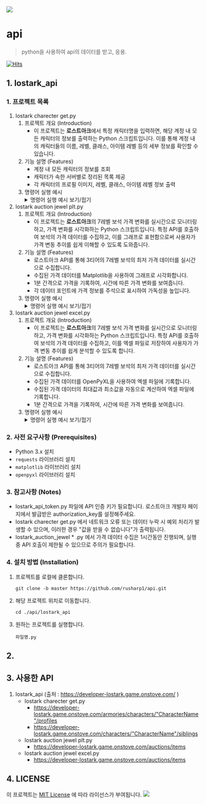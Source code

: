 <img src="https://capsule-render.vercel.app/api?type=waving&amp;color=BDBDC8&amp;height=150&amp;section=header">

# api

> python을 사용하여 api의 데이터를 받고, 응용.

[![Hits](https://hits.seeyoufarm.com/api/count/incr/badge.svg?url=https%3A%2F%2Fgithub.com%2Frusharp1%2Fapi&count_bg=%233B3B3B&title_bg=%23B178BE&icon=&icon_color=%23E7E7E7&title=hits&edge_flat=false)](https://hits.seeyoufarm.com)

## 1\. lostark\_api

### 1\. 프로젝트 목록

1. lostark charecter get.py
    1. 프로젝트 개요 (Introduction)
        * 이 프로젝트는 **로스트아크**에서 특정 캐릭터명을 입력하면, 해당 계정 내 모든 캐릭터의 정보를 출력하는 Python 스크립트입니다. 이를 통해 계정 내의 캐릭터들의 이름, 레벨, 클래스, 아이템 레벨 등의 세부 정보를 확인할 수 있습니다.
    2. 기능 설명 (Features)
        * 계정 내 모든 캐릭터의 정보를 조회
        * 캐릭터가 속한 서버별로 정리된 목록 제공
        * 각 캐릭터의 프로필 이미지, 레벨, 클래스, 아이템 레벨 정보 출력
    3. 명령어 실행 예시
        <details>
          <summary>명령어 실행 예시 보기/접기</summary>
        - 서버명 별로 캐릭터 개수가 출력되며, 프로필 조회가 되는 경우, 프로필을 링크로 제공
            <img src = "https://github.com/user-attachments/assets/799e1620-e08d-42e9-8cc4-fe79a4c1250f" alt = "명령어 실행 예시">
        </br>
          - 캐릭터 프로필 이미지를 찾을 수 없거나, 불러오지 않는 경우 링크가 노출되지 않음
             <img src = "https://github.com/user-attachments/assets/bcb8685e-9d8d-4384-90ae-1a60ca18252a" alt = "명령어 실행 예시">
        </details>
2. lostark auction jewel plt.py
    1. 프로젝트 개요 (Introduction)
        * 이 프로젝트는 **로스트아크**의 7레벨 보석 가격 변화를 실시간으로 모니터링하고, 가격 변화를 시각화하는 Python 스크립트입니다. 특정 API를 호출하여 보석의 가격 데이터를 수집하고, 이를 그래프로 표현함으로써 사용자가 가격 변동 추이를 쉽게 이해할 수 있도록 도와줍니다.
    2. 기능 설명 (Features)
        * 로스트아크 API를 통해 3티어의 7레벨 보석의 최저 가격 데이터를 실시간으로 수집합니다.
        * 수집된 가격 데이터를 Matplotlib을 사용하여 그래프로 시각화합니다.
        * 1분 간격으로 가격을 기록하여, 시간에 따른 가격 변화를 보여줍니다.
        * 각 데이터 포인트에 가격 정보를 주석으로 표시하여 가독성을 높입니다.
    3. 명령어 실행 예시
        <details>
          <summary>명령어 실행 예시 보기/접기</summary>
        - 서버명 별로 캐릭터 개수가 출력되며, 프로필 조회가 되는 경우, 프로필을 링크로 제공
            <img src = "https://github.com/user-attachments/assets/799e1620-e08d-42e9-8cc4-fe79a4c1250f" alt = "명령어 실행 예시">
        </br>
          - 캐릭터 프로필 이미지를 찾을 수 없거나, 불러오지 않는 경우 링크가 노출되지 않음
             <img src = "https://github.com/user-attachments/assets/bcb8685e-9d8d-4384-90ae-1a60ca18252a" alt = "명령어 실행 예시">
        </details>
3. lostark auction jewel excel.py
    1. 프로젝트 개요 (Introduction)
        * 이 프로젝트는 **로스트아크**의 7레벨 보석 가격 변화를 실시간으로 모니터링하고, 가격 변화를 시각화하는 Python 스크립트입니다. 특정 API를 호출하여 보석의 가격 데이터를 수집하고, 이를 엑셀 파일로 저장하여 사용자가 가격 변동 추이를 쉽게 분석할 수 있도록 합니다.
    2. 기능 설명 (Features)
        * 로스트아크 API를 통해 3티어의 7레벨 보석의 최저 가격 데이터를 실시간으로 수집합니다.
        * 수집된 가격 데이터를 OpenPyXL을 사용하여 엑셀 파일에 기록합니다.
        * 수집된 가격 데이터의 최대값과 최소값을 자동으로 계산하여 엑셀 파일에 기록합니다.
        * 1분 간격으로 가격을 기록하여, 시간에 따른 가격 변화를 보여줍니다.
    3. 명령어 실행 예시
        <details>
          <summary>명령어 실행 예시 보기/접기</summary>
        - 서버명 별로 캐릭터 개수가 출력되며, 프로필 조회가 되는 경우, 프로필을 링크로 제공
            <img src = "https://github.com/user-attachments/assets/799e1620-e08d-42e9-8cc4-fe79a4c1250f" alt = "명령어 실행 예시">
        </br>
          - 캐릭터 프로필 이미지를 찾을 수 없거나, 불러오지 않는 경우 링크가 노출되지 않음
             <img src = "https://github.com/user-attachments/assets/bcb8685e-9d8d-4384-90ae-1a60ca18252a" alt = "명령어 실행 예시">
        </details>
### 2\. 사전 요구사항 \(Prerequisites\)

* Python 3.x 설치
* `requests` 라이브러리 설치
* `matplotlib` 라이브러리 설치
* `openpyxl` 라이브러리 설치

### 3\. 참고사항 \(Notes\)

* lostark\_api\_token.py 파일에 API 인증 키가 필요합니다. 로스트아크 개발자 페이지에서 발급받은 authorization\_key를 설정해주세요.
* lostark charecter get.py 에서 네트워크 오류 또는 데이터 누락 시 예외 처리가 발생할 수 있으며, 이러한 경우 "값을 받을 수 없습니다"가 출력됩니다.
* lostark\_auction\_jewel \* .py 에서 가격 데이터 수집은 1시간동안 진행되며, 실행 중 API 호출이 제한될 수 있으므로 주의가 필요합니다.

### 4\. 설치 방법 \(Installation\)

1. 프로젝트를 로컬에 클론합니다.

    ```
    git clone -b master https://github.com/rusharp1/api.git
    ```
2. 해당 프로젝트 위치로 이동합니다.

    ```
    cd ./api/lostark_api
    ```
3. 원하는 프로젝트를 실행합니다.

    ```
    파일명.py
    ```

## 2.


## 3\. 사용한 API
1. lostark_api (출처 : https://developer-lostark.game.onstove.com/ )
     * lostark charecter get.py
         * https://developer-lostark.game.onstove.com/armories/characters/"CharacterName"/profiles 
         * https://developer-lostark.game.onstove.com/characters/"CharacterName"/siblings
     * lostark auction jewel plt.py
         * https://developer-lostark.game.onstove.com/auctions/items
     * lostark auction jewel excel.py 
         * https://developer-lostark.game.onstove.com/auctions/items
## 4. LICENSE 
이 프로젝트는 [MIT License](LICENSE) 에 따라 라이선스가 부여됩니다.
<img src="https://capsule-render.vercel.app/api?type=waving&amp;color=BDBDC8&amp;height=150&amp;section=footer">
